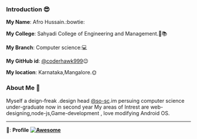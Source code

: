 ### Introduction :sunglasses:

**My Name**: Afro Hussain.:bowtie:

**My College**: Sahyadi College of Engineering and Management.:school::books:

**My Branch**: Computer science::computer:

**My GitHub id**: [@coderhawk999](https://github.com/coderhawk999):wink:

**My location**: Karnataka,Mangalore.:sun_with_face:

### About Me :boy:
Myself a deign-freak .design head [@so-sc](https://github.com/so-sc).im persuing computer science under-graduate now in second year
My areas of Intrest are web-designing,node-js,Game-development , love modifying Android OS.


---

 :link:: **Profile**  **[![Awesome](https://awesome.re/badge.svg)](https://github.com/coderhawk999)**
